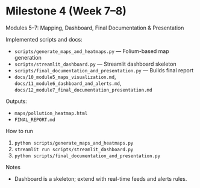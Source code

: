 # Milestone 4 (Week 7–8)

Modules 5–7: Mapping, Dashboard, Final Documentation & Presentation

Implemented scripts and docs:
- `scripts/generate_maps_and_heatmaps.py` — Folium-based map generation
- `scripts/streamlit_dashboard.py` — Streamlit dashboard skeleton
- `scripts/final_documentation_and_presentation.py` — Builds final report
- `docs/10_module5_maps_visualization.md`, `docs/11_module6_dashboard_and_alerts.md`, `docs/12_module7_final_documentation_presentation.md`

Outputs:
- `maps/pollution_heatmap.html`
- `FINAL_REPORT.md`

How to run

1. `python scripts/generate_maps_and_heatmaps.py`
2. `streamlit run scripts/streamlit_dashboard.py`
3. `python scripts/final_documentation_and_presentation.py`

Notes
- Dashboard is a skeleton; extend with real-time feeds and alerts rules.